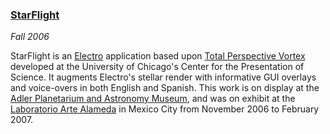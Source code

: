 ### [StarFlight][]

*Fall 2006*

StarFlight is an [Electro][] application based upon [Total Perspective Vortex][vortex] developed at the University of Chicago's Center for the Presentation of Science. It augments Electro's stellar render with informative GUI overlays and voice-overs in both English and Spanish. This work is on display at the [Adler Planetarium and Astronomy Museum][adler], and was on exhibit at the [Laboratorio Arte Alameda][alameda] in Mexico City from November 2006 to February 2007.

[starflight]: http://mps.uchicago.edu/StarFlight/
[electro]:    applications.html#electro
[vortex]:     applications.html#vortex
[adler]:      installations.html#starflight-adler
[alameda]:    installations.html#starflight-alameda
